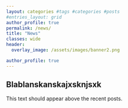 ```yaml
---
layout: categories #tags #categories #posts
#entries_layout: grid
author_profile: true
permalink: /news/
title: "News"
classes: wide
header:
  overlay_image: /assets/images/banner2.png

author_profile: true
---
```



## Blablanskanskajxsknjsxk
<p>This text should appear above the recent posts.</p>
